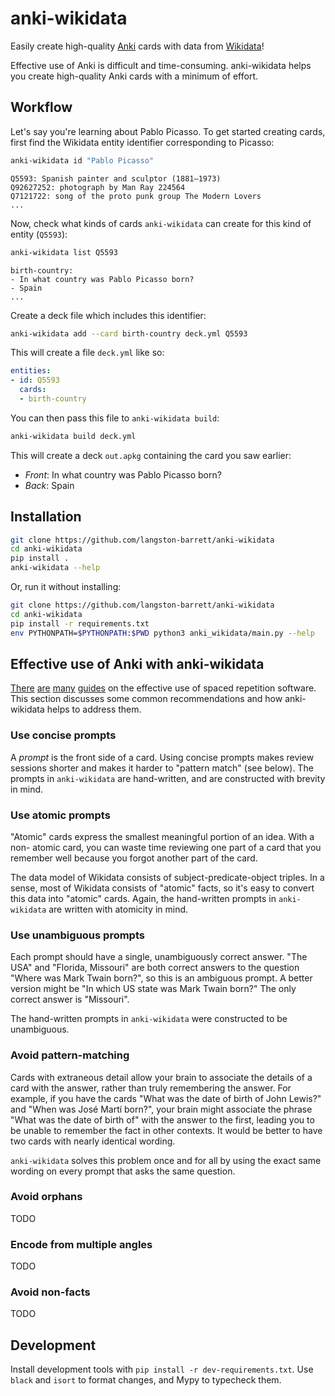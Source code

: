 # anki-wikidata

Easily create high-quality [Anki][anki] cards with data from [Wikidata][wikidata]!

Effective use of Anki is difficult and time-consuming. anki-wikidata helps you
create high-quality Anki cards with a minimum of effort.

## Workflow

Let's say you're learning about Pablo Picasso. To get started creating cards,
first find the Wikidata entity identifier corresponding to Picasso:

```sh
anki-wikidata id "Pablo Picasso"
```
```
Q5593: Spanish painter and sculptor (1881–1973)
Q92627252: photograph by Man Ray 224564
Q7121722: song of the proto punk group The Modern Lovers
...
```

Now, check what kinds of cards `anki-wikidata` can create for this kind of
entity (`Q5593`):

```sh
anki-wikidata list Q5593
```
```
birth-country:
- In what country was Pablo Picasso born?
- Spain
...
```

Create a deck file which includes this identifier:

```sh
anki-wikidata add --card birth-country deck.yml Q5593
```

This will create a file `deck.yml` like so:

```yaml
entities:
- id: Q5593
  cards:
  - birth-country
```

You can then pass this file to `anki-wikidata build`:

```sh
anki-wikidata build deck.yml
```

This will create a deck `out.apkg` containing the card you saw earlier:

- *Front*: In what country was Pablo Picasso born?
- *Back*: Spain

## Installation

```sh
git clone https://github.com/langston-barrett/anki-wikidata
cd anki-wikidata
pip install .
anki-wikidata --help
```

Or, run it without installing:

```sh
git clone https://github.com/langston-barrett/anki-wikidata
cd anki-wikidata
pip install -r requirements.txt
env PYTHONPATH=$PYTHONPATH:$PWD python3 anki_wikidata/main.py --help
```

## Effective use of Anki with anki-wikidata

[There][20-rules] [are][prompts] [many][rules] [guides][augmenting] on the
effective use of spaced repetition software. This section discusses some
common recommendations and how anki-wikidata helps to address them.

### Use concise prompts

A *prompt* is the front side of a card. Using concise prompts makes review
sessions shorter and makes it harder to "pattern match" (see below). The
prompts in `anki-wikidata` are hand-written, and are constructed with brevity
in mind.

### Use atomic prompts

"Atomic" cards express the smallest meaningful portion of an idea. With a non-
atomic card, you can waste time reviewing one part of a card that you remember
well because you forgot another part of the card.

The data model of Wikidata consists of subject-predicate-object triples. In
a sense, most of Wikidata consists of "atomic" facts, so it's easy to convert
this data into "atomic" cards. Again, the hand-written prompts in 
`anki-wikidata` are written with atomicity in mind.

### Use unambiguous prompts

Each prompt should have a single, unambiguously correct answer. "The USA" and
"Florida, Missouri" are both correct answers to the question "Where was Mark
Twain born?", so this is an ambiguous prompt. A better version might be "In
which US state was Mark Twain born?" The only correct answer is "Missouri".

The hand-written prompts in `anki-wikidata` were constructed to be unambiguous.

### Avoid pattern-matching

Cards with extraneous detail allow your brain to associate the details of a
card with the answer, rather than truly remembering the answer. For example,
if you have the cards "What was the date of birth of John Lewis?" and "When was
José Martí born?", your brain might associate the phrase "What was the date of
birth of" with the answer to the first, leading you to be unable to remember
the fact in other contexts. It would be better to have two cards with nearly
identical wording.

`anki-wikidata` solves this problem once and for all by using the exact same
wording on every prompt that asks the same question.

### Avoid orphans

TODO

### Encode from multiple angles

TODO

### Avoid non-facts

TODO

## Development

Install development tools with `pip install -r dev-requirements.txt`. Use
`black` and `isort` to format changes, and Mypy to typecheck them.

[20-rules]: http://super-memory.com/articles/20rules.htm
[anki]: https://apps.ankiweb.net/
[augmenting]: http://augmentingcognition.com/ltm.html
[prompts]: https://notes.andymatuschak.org/z42J1vxsMjhkdbrqVfoqjiEesSzfaEqurBtoJ
[rules]: https://controlaltbackspace.org/precise/
[wikidata]: https://www.wikidata.org/wiki/Wikidata:Main_Page
